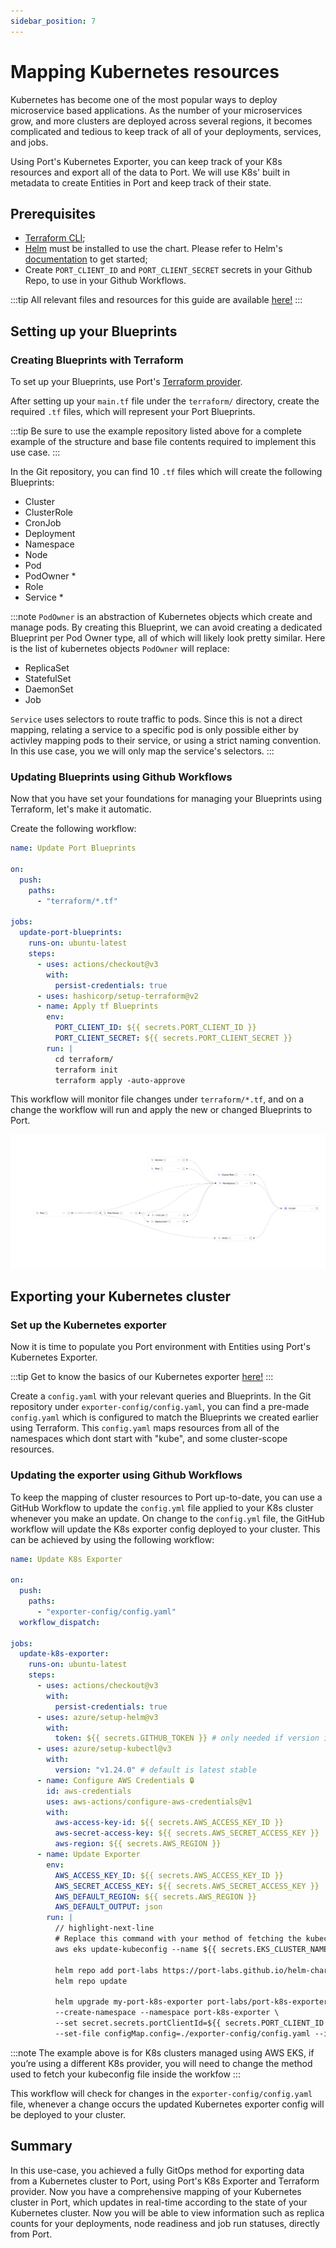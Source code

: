 ```yaml
---
sidebar_position: 7
---
```


# Mapping Kubernetes resources

Kubernetes has become one of the most popular ways to deploy microservice based applications. As the number of your microservices grow, and more clusters are deployed across several regions, it becomes complicated and tedious to keep track of all of your deployments, services, and jobs.

Using Port's Kubernetes Exporter, you can keep track of your K8s resources and export all of the data to Port. We will use K8s' built in metadata to create Entities in Port and keep track of their state.

## Prerequisites

- [Terraform CLI](https://learn.hashicorp.com/tutorials/terraform/install-cli);
- [Helm](https://helm.sh) must be installed to use the chart. Please refer to
  Helm's [documentation](https://helm.sh/docs) to get started;
- Create `PORT_CLIENT_ID` and `PORT_CLIENT_SECRET` secrets in your Github Repo, to use in your Github Workflows.

:::tip
All relevant files and resources for this guide are available [here!](https://github.com/port-labs/k8s-exporter-example)
:::

## Setting up your Blueprints

### Creating Blueprints with Terraform

To set up your Blueprints, use Port's [Terraform provider](../api-providers/terraform.md).

After setting up your `main.tf` file under the `terraform/` directory, create the required `.tf` files, which will represent your Port Blueprints.

:::tip
Be sure to use the example repository listed above for a complete example of the structure and base file contents required to implement this use case.
:::

In the Git repository, you can find 10 `.tf` files which will create the following Blueprints:

- Cluster
- ClusterRole
- CronJob
- Deployment
- Namespace
- Node
- Pod
- PodOwner \*
- Role
- Service \*

:::note
`PodOwner` is an abstraction of Kubernetes objects which create and manage pods. By creating this Blueprint, we can avoid creating a dedicated Blueprint per Pod Owner type, all of which will likely look pretty similar.
Here is the list of kubernetes objects `PodOwner` will replace:

- ReplicaSet
- StatefulSet
- DaemonSet
- Job

`Service` uses selectors to route traffic to pods. Since this is not a direct mapping, relating a service to a specific pod is only possible either by activley mapping pods to their service, or using a strict naming convention. In this use case, you we will only map the service's selectors.
:::

### Updating Blueprints using Github Workflows

Now that you have set your foundations for managing your Blueprints using Terraform, let's make it automatic.

Create the following workflow:

```yaml showLineNumbers
name: Update Port Blueprints

on:
  push:
    paths:
      - "terraform/*.tf"

jobs:
  update-port-blueprints:
    runs-on: ubuntu-latest
    steps:
      - uses: actions/checkout@v3
        with:
          persist-credentials: true
      - uses: hashicorp/setup-terraform@v2
      - name: Apply tf Blueprints
        env:
          PORT_CLIENT_ID: ${{ secrets.PORT_CLIENT_ID }}
          PORT_CLIENT_SECRET: ${{ secrets.PORT_CLIENT_SECRET }}
        run: |
          cd terraform/
          terraform init
          terraform apply -auto-approve
```

This workflow will monitor file changes under `terraform/*.tf`, and on a change the workflow will run and apply the new or changed Blueprints to Port.

![Blueprints outcome](../../static/img/complete-use-cases/full-kubernetes-exporter/blueprints.png)

## Exporting your Kubernetes cluster

### Set up the Kubernetes exporter

Now it is time to populate you Port environment with Entities using Port's Kubernetes Exporter.

:::tip
Get to know the basics of our Kubernetes exporter [here!](../exporters/k8s-exporter/quickstart.md)
:::

Create a `config.yaml` with your relevant queries and Blueprints.
In the Git repository under `exporter-config/config.yaml`, you can find a pre-made `config.yaml` which is configured to match the Blueprints we created earlier using Terraform. This `config.yaml` maps resources from all of the namespaces which dont start with "kube", and some cluster-scope resources.

### Updating the exporter using Github Workflows

To keep the mapping of cluster resources to Port up-to-date, you can use a GitHub Workflow to update the `config.yml` file applied to your K8s cluster whenever you make an update. On change to the `config.yml` file, the GitHub workflow will update the K8s exporter config deployed to your cluster.
This can be achieved by using the following workflow:

```yaml showLineNumbers
name: Update K8s Exporter

on:
  push:
    paths:
      - "exporter-config/config.yaml"
  workflow_dispatch:

jobs:
  update-k8s-exporter:
    runs-on: ubuntu-latest
    steps:
      - uses: actions/checkout@v3
        with:
          persist-credentials: true
      - uses: azure/setup-helm@v3
        with:
          token: ${{ secrets.GITHUB_TOKEN }} # only needed if version is 'latest'
      - uses: azure/setup-kubectl@v3
        with:
          version: "v1.24.0" # default is latest stable
      - name: Configure AWS Credentials 🔒
        id: aws-credentials
        uses: aws-actions/configure-aws-credentials@v1
        with:
          aws-access-key-id: ${{ secrets.AWS_ACCESS_KEY_ID }}
          aws-secret-access-key: ${{ secrets.AWS_SECRET_ACCESS_KEY }}
          aws-region: ${{ secrets.AWS_REGION }}
      - name: Update Exporter
        env:
          AWS_ACCESS_KEY_ID: ${{ secrets.AWS_ACCESS_KEY_ID }}
          AWS_SECRET_ACCESS_KEY: ${{ secrets.AWS_SECRET_ACCESS_KEY }}
          AWS_DEFAULT_REGION: ${{ secrets.AWS_REGION }}
          AWS_DEFAULT_OUTPUT: json
        run: |
          // highlight-next-line
          # Replace this command with your method of fetching the kubeconfig file for your cluster
          aws eks update-kubeconfig --name ${{ secrets.EKS_CLUSTER_NAME }}

          helm repo add port-labs https://port-labs.github.io/helm-charts
          helm repo update

          helm upgrade my-port-k8s-exporter port-labs/port-k8s-exporter \
          --create-namespace --namespace port-k8s-exporter \
          --set secret.secrets.portClientId=${{ secrets.PORT_CLIENT_ID }} --set secret.secrets.portClientSecret=${{ secrets.PORT_CLIENT_SECRET }} \
          --set-file configMap.config=./exporter-config/config.yaml --install
```

:::note
The example above is for K8s clusters managed using AWS EKS, if you’re using a different K8s provider, you will need to change the method used to fetch your kubeconfig file inside the workfow
:::

This workflow will check for changes in the `exporter-config/config.yaml` file, whenever a change occurs the updated Kubernetes exporter config will be deployed to your cluster.

## Summary

In this use-case, you achieved a fully GitOps method for exporting data from a Kubernetes cluster to Port, using Port's K8s Exporter and Terraform provider. Now you have a comprehensive mapping of your Kubernetes cluster in Port, which updates in real-time according to the state of your Kubernetes cluster. Now you will be able to view information such as replica counts for your deployments, node readiness and job run statuses, directly from Port.
